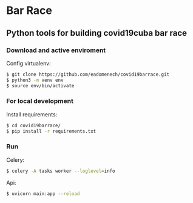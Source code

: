 # Bar Race

## Python tools for building covid19cuba bar race

### Download and active enviroment

Config virtualenv:

```bash
$ git clone https://github.com/eadomenech/covid19barrace.git
$ python3 -m venv env
$ source env/bin/activate
```

### For local development

Install requirements:

```bash
$ cd covid19barrace/
$ pip install -r requirements.txt
```

### Run

Celery:

```bash
$ celery -A tasks worker --loglevel=info
```

Api:

```bash
$ uvicorn main:app --reload
```
